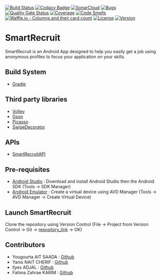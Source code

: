 [![Build Status](https://img.shields.io/travis/Yougourta/SmartRecruit/master.svg?style=flat-square)](https://travis-ci.org/Yougourta/SmartRecruit)
[![Codacy Badge](https://api.codacy.com/project/badge/Grade/323c9cdbcd864e00b033df82605fade8)](https://app.codacy.com/app/Yougourta/SmartRecruit?utm_source=github.com&utm_medium=referral&utm_content=Yougourta/SmartRecruit&utm_campaign=Badge_Grade_Dashboard)
[![SonarCloud](https://sonarcloud.io/images/project_badges/sonarcloud-white.svg)](https://sonarcloud.io/dashboard?id=Yougourta_SmartRecruit)
[![Bugs](https://sonarcloud.io/api/project_badges/measure?project=Yougourta_SmartRecruit&metric=bugs)](https://sonarcloud.io/dashboard?id=Yougourta_SmartRecruit)
[![Quality Gate Status](https://sonarcloud.io/api/project_badges/measure?project=Yougourta_SmartRecruit&metric=alert_status)](https://sonarcloud.io/dashboard?id=Yougourta_SmartRecruit)
[![Coverage](https://sonarcloud.io/api/project_badges/measure?project=Yougourta_SmartRecruit&metric=coverage)](https://sonarcloud.io/dashboard?id=Yougourta_SmartRecruit)
[![Code Smells](https://sonarcloud.io/api/project_badges/measure?project=Yougourta_SmartRecruit&metric=code_smells)](https://sonarcloud.io/dashboard?id=Yougourta_SmartRecruit)
[![Waffle.io - Columns and their card count](https://badge.waffle.io/Yougourta/SmartRecruit.svg?columns=all)](https://waffle.io/Yougourta/SmartRecruit)
[![License](https://img.shields.io/github/license/Yougourta/SmartRecruit.svg?style=flat-square)](LICENSE)
[![Version](https://img.shields.io/github/tag/Yougourta/SmartRecruit.svg?label=version&style=flat-square)](build.gradle)

# SmartRecruit
SmartRecruit is an Android App designed to help you easily get a job using anonymous profiles to focus your application on your skills. 

## Build System
-   [Gradle](https://gradle.org/)

## Third party libraries
-   [Volley](https://developer.android.com/training/volley/)
-   [Gson](https://github.com/google/gson)
-   [Picasso](http://square.github.io/picasso/)
-   [SwipeDecorator](https://github.com/xabaras/RecyclerViewSwipeDecorator)

## APIs
-   [SmartRecruitAPI](https://github.com/KarimFatimazahrae/SmartRecruit-Backend.git)

## Pre-requisites
-   [Android Studio](https://developer.android.com/studio/) : Download and install Android Studio then the Android SDK (Tools -> SDK Manager)
-   [Android Emulator](https://developer.android.com/studio/run/managing-avds) : Create a virtual device using AVD Manager (Tools -> AVD Manager -> Create Virtual Device)

## Launch SmartRecruit
Clone the repository using Version Control (File -> Project from Version Control -> Git -> [repository_link](https://github.com/Yougourta/SmartRecruit.git) -> OK)

## Contributors
-   Yougourta AIT SAADA : [Github](https://github.com/Yougourta)
-   Yanis NAIT CHERIF : [Github](https://github.com/yanisnait)
-   Ilyes ADJAL : [Github](https://github.com/ilyesad)
-   Fatima Zahrae KARIM : [Github](https://github.com/KarimFatimazahrae)
